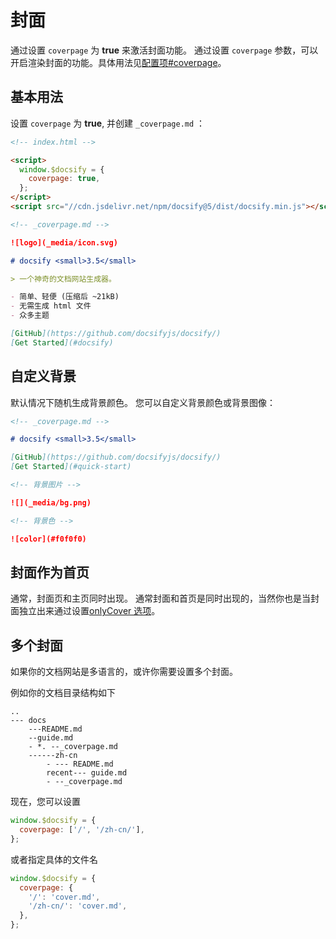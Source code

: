 # 封面

通过设置 `coverpage` 为 **true** 来激活封面功能。 通过设置 `coverpage` 参数，可以开启渲染封面的功能。具体用法见[配置项#coverpage](configuration.md#coverpage)。

## 基本用法

设置 `coverpage` 为 **true**, 并创建 `_coverpage.md` ：

```html
<!-- index.html -->

<script>
  window.$docsify = {
    coverpage: true,
  };
</script>
<script src="//cdn.jsdelivr.net/npm/docsify@5/dist/docsify.min.js"></script>
```

```markdown
<!-- _coverpage.md -->

![logo](_media/icon.svg)

# docsify <small>3.5</small>

> 一个神奇的文档网站生成器。

- 简单、轻便 (压缩后 ~21kB)
- 无需生成 html 文件
- 众多主题

[GitHub](https://github.com/docsifyjs/docsify/)
[Get Started](#docsify)
```

## 自定义背景

默认情况下随机生成背景颜色。 您可以自定义背景颜色或背景图像：

```markdown
<!-- _coverpage.md -->

# docsify <small>3.5</small>

[GitHub](https://github.com/docsifyjs/docsify/)
[Get Started](#quick-start)

<!-- 背景图片 -->

![](_media/bg.png)

<!-- 背景色 -->

![color](#f0f0f0)
```

## 封面作为首页

通常，封面页和主页同时出现。 通常封面和首页是同时出现的，当然你也是当封面独立出来通过设置[onlyCover 选项](zh-cn/configuration.md#onlycover)。

## 多个封面

如果你的文档网站是多语言的，或许你需要设置多个封面。

例如你的文档目录结构如下

```text
..
--- docs
    ---README.md
    --guide.md
    - *. --_coverpage.md
    ------zh-cn
        - --- README.md
        recent--- guide.md
        - --_coverpage.md
```

现在，您可以设置

```js
window.$docsify = {
  coverpage: ['/', '/zh-cn/'],
};
```

或者指定具体的文件名

```js
window.$docsify = {
  coverpage: {
    '/': 'cover.md',
    '/zh-cn/': 'cover.md',
  },
};
```
